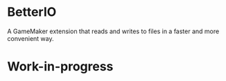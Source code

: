 # BetterIO
 A GameMaker extension that reads and writes to files in a faster and more convenient way.

# Work-in-progress

